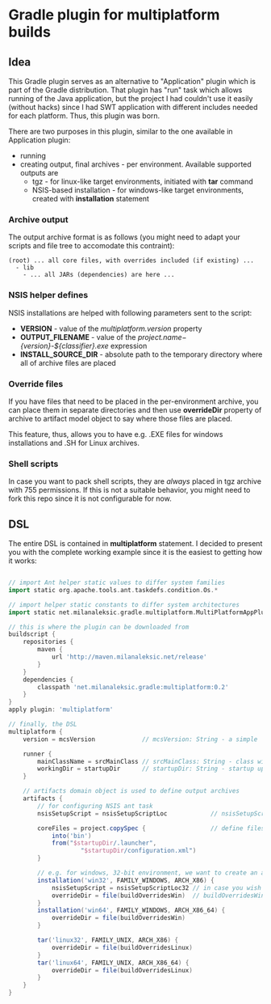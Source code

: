 Gradle plugin for multiplatform builds
===========================

Idea
----

This Gradle plugin serves as an alternative to "Application" plugin which is part of the Gradle distribution.
That plugin has "run" task which allows running of the Java application, but the project I had couldn't use
it easily (without hacks) since I had SWT application with different includes needed for each platform.
Thus, this plugin was born.

There are two purposes in this plugin, similar to the one available in Application plugin:
- running
- creating output, final archives - per environment. Available supported outputs are
    - tgz - for linux-like target environments, initiated with **tar** command
    - NSIS-based installation - for windows-like target environments, created with **installation** statement

### Archive output
The output archive format is as follows (you might need to adapt your scripts and file tree to accomodate
this contraint):

```
(root) ... all core files, with overrides included (if existing) ...
  - lib
    - ... all JARs (dependencies) are here ...
```

### NSIS helper defines
NSIS installations are helped with following parameters sent to the script:
- **VERSION** - value of the *multiplatform.version* property
- **OUTPUT_FILENAME** - value of the *${project.name}-${version}-${classifier}.exe* expression
- **INSTALL_SOURCE_DIR** - absolute path to the temporary directory where all of archive files are placed

### Override files
If you have files that need to be placed in the per-environment archive, you can place them in separate
directories and then use **overrideDir** property of archive to artifact model object to say where those 
files are placed.

This feature, thus, allows you to have e.g. .EXE files for windows installations and .SH for Linux archives.

### Shell scripts
In case you want to pack shell scripts, they are *always* placed in tgz archive with 755 permissions.
If this is not a suitable behavior, you might need to fork this repo since it is not configurable for now.

DSL
---

The entire DSL is contained in **multiplatform** statement. I decided to present you with the complete working
example since it is the easiest to getting how it works:

```groovy

// import Ant helper static values to differ system families
import static org.apache.tools.ant.taskdefs.condition.Os.*

// import helper static constants to differ system architectures
import static net.milanaleksic.gradle.multiplatform.MultiPlatformAppPlugin.*

// this is where the plugin can be downloaded from
buildscript {
    repositories {
        maven {
            url 'http://maven.milanaleksic.net/release'
        }
    }
    dependencies {
        classpath 'net.milanaleksic.gradle:multiplatform:0.2'
    }
}
apply plugin: 'multiplatform'

// finally, the DSL
multiplatform {
    version = mcsVersion             // mcsVersion: String - a simple 

    runner {
        mainClassName = srcMainClass // srcMainClass: String - class with main()
        workingDir = startupDir      // startupDir: String - startup up directory for the JVM process
    }

    // artifacts domain object is used to define output archives
    artifacts {
        // for configuring NSIS ant task
        nsisSetupScript = nsisSetupScriptLoc            // nsisSetupScriptLoc: String - location of global NSIS script

        coreFiles = project.copySpec {                  // define files which need to be present in all artifacts
            into('bin')
            from("$startupDir/.launcher",
                    "$startupDir/configuration.xml")
        }

        // e.g. for windows, 32-bit environment, we want to create an archive with "win32" classifer suffix 
        installation('win32', FAMILY_WINDOWS, ARCH_X86) {
            nsisSetupScript = nsisSetupScriptLoc32 // in case you wish to override global NSIS script
            overrideDir = file(buildOverridesWin)  // buildOverridesWin: String - override files for this environment
        }
        installation('win64', FAMILY_WINDOWS, ARCH_X86_64) {
            overrideDir = file(buildOverridesWin)
        }

        tar('linux32', FAMILY_UNIX, ARCH_X86) {
            overrideDir = file(buildOverridesLinux)
        }
        tar('linux64', FAMILY_UNIX, ARCH_X86_64) {
            overrideDir = file(buildOverridesLinux)
        }
    }
}
```
